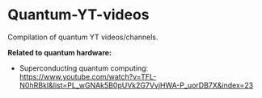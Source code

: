 # Quantum-YT-videos
Compilation of quantum YT videos/channels.

**Related to quantum hardware:**

+ Superconducting quantum computing: https://www.youtube.com/watch?v=TFL-N0hRBkI&list=PL_wGNAk5B0pUVk2G7VvjHWA-P_uorDB7X&index=23
